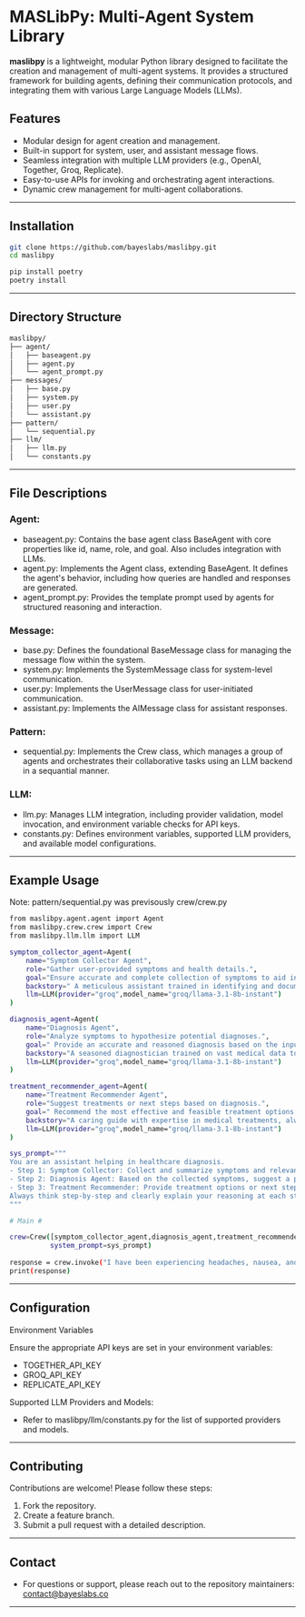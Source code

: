 # MASLibPy: Multi-Agent System Library

**maslibpy** is a lightweight, modular Python library designed to facilitate the creation and management of multi-agent systems. It provides a structured framework for building agents, defining their communication protocols, and integrating them with various Large Language Models (LLMs).

## Features
- Modular design for agent creation and management.
- Built-in support for system, user, and assistant message flows.
- Seamless integration with multiple LLM providers (e.g., OpenAI, Together, Groq, Replicate).
- Easy-to-use APIs for invoking and orchestrating agent interactions.
- Dynamic crew management for multi-agent collaborations.

---

## Installation 
```bash
git clone https://github.com/bayeslabs/maslibpy.git
cd maslibpy
```
```bash
pip install poetry
poetry install
```
---

## Directory Structure
``` bash
maslibpy/
├── agent/
│   ├── baseagent.py
│   ├── agent.py
│   └── agent_prompt.py
├── messages/
│   ├── base.py
│   ├── system.py
│   ├── user.py
│   └── assistant.py
├── pattern/
│   └── sequential.py
├── llm/
│   ├── llm.py
│   └── constants.py
```

---

## File Descriptions

### Agent: 
- baseagent.py: Contains the base agent class BaseAgent with core properties like id, name, role, and goal. Also includes integration with LLMs.
- agent.py: Implements the Agent class, extending BaseAgent. It defines the agent's behavior, including how queries are handled and responses are generated.
- agent_prompt.py: Provides the template prompt used by agents for structured reasoning and interaction.

### Message:
- base.py: Defines the foundational BaseMessage class for managing the message flow within the system.
- system.py: Implements the SystemMessage class for system-level communication.
- user.py: Implements the UserMessage class for user-initiated communication.
- assistant.py: Implements the AIMessage class for assistant responses.

### Pattern: 
- sequential.py: Implements the Crew class, which manages a group of agents and orchestrates their collaborative tasks using an LLM backend in a sequantial manner.

### LLM:
- llm.py: Manages LLM integration, including provider validation, model invocation, and environment variable checks for API keys.
- constants.py: Defines environment variables, supported LLM providers, and available model configurations.

---

## Example Usage 

Note: pattern/sequential.py was previsously crew/crew.py

```bash
from maslibpy.agent.agent import Agent
from maslibpy.crew.crew import Crew
from maslibpy.llm.llm import LLM

symptom_collector_agent=Agent(
    name="Symptom Collector Agent",
    role="Gather user-provided symptoms and health details.",
    goal="Ensure accurate and complete collection of symptoms to aid in diagnosis",
    backstory=" A meticulous assistant trained in identifying and documenting symptoms for medical evaluations.",
    llm=LLM(provider="groq",model_name="groq/llama-3.1-8b-instant")
)

diagnosis_agent=Agent(
    name="Diagnosis Agent",
    role="Analyze symptoms to hypothesize potential diagnoses.",
    goal=" Provide an accurate and reasoned diagnosis based on the input symptoms",
    backstory="A seasoned diagnostician trained on vast medical data to recognize patterns in health issues.",
    llm=LLM(provider="groq",model_name="groq/llama-3.1-8b-instant")
)

treatment_recommender_agent=Agent(
    name="Treatment Recommender Agent",
    role="Suggest treatments or next steps based on diagnosis.",
    goal=" Recommend the most effective and feasible treatment options.",
    backstory="A caring guide with expertise in medical treatments, always prioritizing patient well-being.",
    llm=LLM(provider="groq",model_name="groq/llama-3.1-8b-instant")
)

sys_prompt="""
You are an assistant helping in healthcare diagnosis.  
- Step 1: Symptom Collector: Collect and summarize symptoms and relevant information from the user.  
- Step 2: Diagnosis Agent: Based on the collected symptoms, suggest a potential diagnosis with reasoning.  
- Step 3: Treatment Recommender: Provide treatment options or next steps.  
Always think step-by-step and clearly explain your reasoning at each stage.
"""

# Main #

crew=Crew([symptom_collector_agent,diagnosis_agent,treatment_recommender_agent],
          system_prompt=sys_prompt)
          
response = crew.invoke("I have been experiencing headaches, nausea, and sensitivity to light.")
print(response)
```

---

## Configuration

Environment Variables

Ensure the appropriate API keys are set in your environment variables:
- TOGETHER_API_KEY
- GROQ_API_KEY
- REPLICATE_API_KEY

Supported LLM Providers and Models:
- Refer to maslibpy/llm/constants.py for the list of supported providers and models.

---

## Contributing

Contributions are welcome! Please follow these steps:
1. Fork the repository.
2. Create a feature branch.
3. Submit a pull request with a detailed description.

---

## Contact 

- For questions or support, please reach out to the repository maintainers: contact@bayeslabs.co

---
